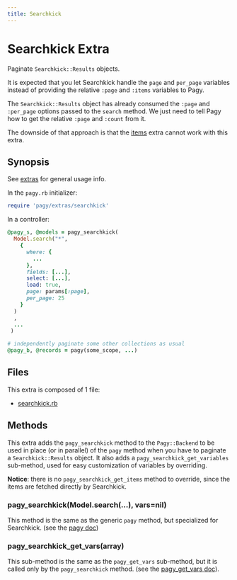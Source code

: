 ```yaml
---
title: Searchkick
---
```

# Searchkick Extra

Paginate `Searchkick::Results` objects.

It is expected that you let Searchkick handle the `page` and `per_page` variables instead of providing the relative `:page` and `:items` variables to Pagy.

The `Searchkick::Results` object has already consumed the `:page` and `:per_page` options passed to the `search` method. We just need to tell Pagy how to get the relative `:page` and `:count` from it.

The downside of that approach is that the [items](items.md) extra cannot work with this extra.

## Synopsis

See [extras](../extras.md) for general usage info.

In the `pagy.rb` initializer:

```ruby
require 'pagy/extras/searchkick'
```

In a controller:

```ruby
@pagy_s, @models = pagy_searchkick(
  Model.search("*",
    {
      where: {
        ...
      },
      fields: [...],
      select: [...],
      load: true,
      page: params[:page],
      per_page: 25
    }
  )
  ,
  ...
 )

# independently paginate some other collections as usual
@pagy_b, @records = pagy(some_scope, ...)
```

## Files

This extra is composed of 1 file:

- [searchkick.rb](https://github.com/ddnexus/pagy/blob/master/lib/pagy/extras/searchkick.rb)

## Methods

This extra adds the `pagy_searchkick` method to the `Pagy::Backend` to be used in place (or in parallel) of the `pagy` method when you have to paginate a `Searchkick::Results` object. It also adds a `pagy_searchkick_get_variables` sub-method, used for easy customization of variables by overriding.

**Notice**: there is no `pagy_searchkick_get_items` method to override, since the items are fetched directly by Searchkick.

### pagy_searchkick(Model.search(...), vars=nil)

This method is the same as the generic `pagy` method, but specialized for Searchkick. (see the [pagy doc](../api/backend.md#pagycollection-varsnil))

### pagy_searchkick_get_vars(array)

This sub-method is the same as the `pagy_get_vars` sub-method, but it is called only by the `pagy_searchkick` method. (see the [pagy_get_vars doc](../api/backend.md#pagy_get_varscollection-vars)).
